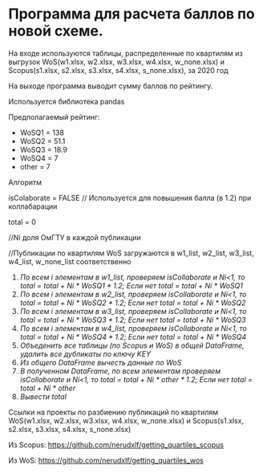 # Программа для расчета баллов по новой схеме.

На входе используются таблицы, распределенные по квартилям из выгрузок WoS(w1.xlsx, w2.xlsx, w3.xlsx, w4.xlsx, w_none.xlsx) и Scopus(s1.xlsx, s2.xlsx, s3.xlsx, s4.xlsx, s_none.xlsx), за 2020 год

На выходе программа выводит сумму баллов по рейтингу.

Используется библиотека pandas

Предполагаемый рейтинг:
- WoSQ1 = 138
- WoSQ2 = 51.1
- WoSQ3 = 18.9
- WoSQ4 = 7 
- other = 7


Алгоритм

isColaborate = FALSE // Используется для повышения балла (в 1.2) при коллабарации

total = 0

//Ni  доля ОмГТУ в каждой публикации

//Публикации по квартилям WoS загружаются в w1_list, w2_list, w3_list, w4_list, w_none_list соответственно

1. *По всем i элементам в w1_list, проверяем isCollaborate и Ni<1, то total = total + Ni * WoSQ1 * 1.2; Если нет total = total + Ni * WoSQ1*
2. *По всем i элементам в w2_list, проверяем isCollaborate и Ni<1, то total = total + Ni * WoSQ2 * 1.2; Если нет total = total + Ni * WoSQ2*
3. *По всем i элементам в w3_list, проверяем isCollaborate и Ni<1, то total = total + Ni * WoSQ3 * 1.2; Если нет total = total + Ni * WoSQ3* 
4. *По всем i элементам в w4_list, проверяем isCollaborate и Ni<1, то total = total + Ni * WoSQ4 * 1.2; Если нет total = total + Ni * WoSQ4* 
5. *Объеденить все таблицы (по Scopus и WoS) в общей DataFrame, удалить все дубликаты по ключу KEY*
6. *Из общего DataFrame вычесть данные по WoS*
7. *В полученном DataFrame, по всем элементам проверяем isCollaborate и Ni<1, то total = total + Ni * other * 1.2; Если нет total = total + Ni * other*
8. *Вывести total*

Ссылки на проекты по разбиению публикаций по квартилям WoS(w1.xlsx, w2.xlsx, w3.xlsx, w4.xlsx, w_none.xlsx) и Scopus(s1.xlsx, s2.xlsx, s3.xlsx, s4.xlsx, s_none.xlsx)

Из Scopus: https://github.com/nerudxlf/getting_quartiles_scopus

Из WoS: https://github.com/nerudxlf/getting_quartiles_wos
